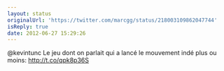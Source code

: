 ```yaml
---
layout: status
originalUrl: 'https://twitter.com/marcgg/status/218003109862047744'
isReply: true
date: 2012-06-27 15:29:26
---
```


@kevintunc Le jeu dont on parlait qui a lancé le mouvement indé plus ou moins: http://t.co/qpk8p36S
